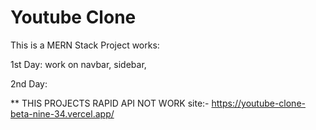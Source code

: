 # Youtube Clone
This is a MERN Stack Project
works:

  1st Day: work on navbar, sidebar,
  
  2nd Day:

** THIS PROJECTS RAPID API NOT WORK 
site:- https://youtube-clone-beta-nine-34.vercel.app/
